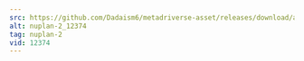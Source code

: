 ```yaml
---
src: https://github.com/Dadaism6/metadriverse-asset/releases/download/assetsv1.0.1/nuplan-2_12374.mp4
alt: nuplan-2_12374
tag: nuplan-2
vid: 12374
---
```

